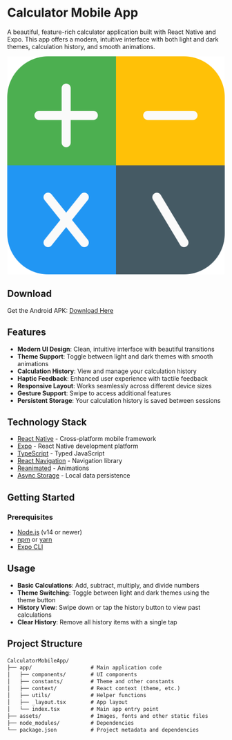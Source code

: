 # Calculator Mobile App

A beautiful, feature-rich calculator application built with React Native and Expo. This app offers a modern, intuitive interface with both light and dark themes, calculation history, and smooth animations.

<div align="center">
  <img src="assets/images/icon2.png" alt="Calculator App">
</div>

## Download

Get the Android APK: [Download Here](https://expo.dev/accounts/m.sundae/projects/CalculatorMobileApp/builds/6cf61110-b708-48f8-a5ab-119bfeeb6a13)

## Features

- **Modern UI Design**: Clean, intuitive interface with beautiful transitions
- **Theme Support**: Toggle between light and dark themes with smooth animations
- **Calculation History**: View and manage your calculation history
- **Haptic Feedback**: Enhanced user experience with tactile feedback
- **Responsive Layout**: Works seamlessly across different device sizes
- **Gesture Support**: Swipe to access additional features
- **Persistent Storage**: Your calculation history is saved between sessions

## Technology Stack

- [React Native](https://reactnative.dev/) - Cross-platform mobile framework
- [Expo](https://expo.dev/) - React Native development platform
- [TypeScript](https://www.typescriptlang.org/) - Typed JavaScript
- [React Navigation](https://reactnavigation.org/) - Navigation library
- [Reanimated](https://docs.swmansion.com/react-native-reanimated/) - Animations
- [Async Storage](https://react-native-async-storage.github.io/async-storage/) - Local data persistence

## Getting Started

### Prerequisites

- [Node.js](https://nodejs.org/) (v14 or newer)
- [npm](https://www.npmjs.com/) or [yarn](https://yarnpkg.com/)
- [Expo CLI](https://docs.expo.dev/get-started/installation/)

## Usage

- **Basic Calculations**: Add, subtract, multiply, and divide numbers
- **Theme Switching**: Toggle between light and dark themes using the theme button
- **History View**: Swipe down or tap the history button to view past calculations
- **Clear History**: Remove all history items with a single tap

## Project Structure

 ```
 CalculatorMobileApp/
 ├── app/                   # Main application code
 │   ├── components/        # UI components
 │   ├── constants/         # Theme and other constants
 │   ├── context/           # React context (theme, etc.)
 │   ├── utils/             # Helper functions
 │   ├── _layout.tsx        # App layout
 │   └── index.tsx          # Main app entry point
 ├── assets/                # Images, fonts and other static files
 ├── node_modules/          # Dependencies
 └── package.json           # Project metadata and dependencies
 ```
 